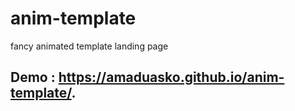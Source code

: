 # anim-template
fancy animated template landing page
## Demo : https://amaduasko.github.io/anim-template/.

